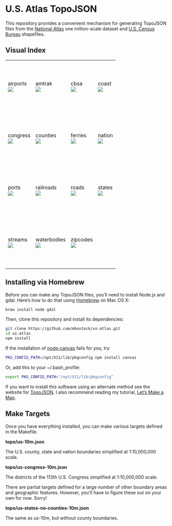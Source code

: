 # U.S. Atlas TopoJSON

This repository provides a convenient mechanism for generating TopoJSON files from the [National Atlas](http://nationalatlas.gov/) one million-scale dataset and [U.S. Census Bureau](http://www.census.gov/geo/maps-data/data/tiger-line.html) shapefiles.

## Visual Index

<table>
<tr height="162">
<td>airports<br><a href="https://f.cloud.github.com/assets/230541/522339/2f82b0b6-c024-11e2-81fb-509cbfff1bd8.png"><img src="https://f.cloud.github.com/assets/230541/522353/3e214fc4-c024-11e2-8dbd-0bd0e7169666.png"></a></td>
<td>amtrak<br><a href="https://f.cloud.github.com/assets/230541/522340/2f966d72-c024-11e2-8fbf-7f20cb6ff983.png"><img src="https://f.cloud.github.com/assets/230541/522354/3e1fcc4e-c024-11e2-81b3-0d7aaae7660b.png"></a></td>
<td>cbsa<br><a href="https://f.cloud.github.com/assets/230541/958762/8ded1b0e-046d-11e3-8efa-9a06a9634981.png"><img src="https://f.cloud.github.com/assets/230541/958763/91afec44-046d-11e3-9723-df164204244d.png"></a></td>
<td>coast<br><a href="https://f.cloud.github.com/assets/230541/522341/2faab084-c024-11e2-9ee3-8e9449e8ffda.png"><img src="https://f.cloud.github.com/assets/230541/522352/3e1f4224-c024-11e2-8a39-94a103196358.png"></a></td>
</tr>
<tr height="162">
<td>congress<br><a href="https://f.cloud.github.com/assets/230541/522393/db95f2d2-c029-11e2-88e8-713345e1693d.png"><img src="https://f.cloud.github.com/assets/230541/522392/db84d61e-c029-11e2-9aa3-451ec17f5e92.png"></a></td>
<td>counties<br><a href="https://f.cloud.github.com/assets/230541/522342/2fac7d10-c024-11e2-9971-131003e483a5.png"><img src="https://f.cloud.github.com/assets/230541/522357/3e22601c-c024-11e2-9348-c786552f8f6e.png"></a></td>
<td>ferries<br><a href="https://f.cloud.github.com/assets/230541/522343/2fabb434-c024-11e2-93bd-57d9676abaa4.png"><img src="https://f.cloud.github.com/assets/230541/522355/3e21b496-c024-11e2-97fc-4a7431d7223d.png"></a></td>
<td>nation<br><a href="https://f.cloud.github.com/assets/230541/522344/2fab4e9a-c024-11e2-912c-4c092876f150.png"><img src="https://f.cloud.github.com/assets/230541/522356/3e203de6-c024-11e2-83cd-355e3924d4bf.png"></a></td>
</tr>
<tr height="162">
<td>ports<br><a href="https://f.cloud.github.com/assets/230541/522345/2fac0de4-c024-11e2-81da-8cc438ca13c2.png"><img src="https://f.cloud.github.com/assets/230541/522359/3e32a97c-c024-11e2-8589-1c2b7a0ae02b.png"></a></td>
<td>railroads<br><a href="https://f.cloud.github.com/assets/230541/522346/2faeab80-c024-11e2-9b3f-47abb264646b.png"><img src="https://f.cloud.github.com/assets/230541/522360/3e357832-c024-11e2-974e-a2a58108eee0.png"></a></td>
<td>roads<br><a href="https://f.cloud.github.com/assets/230541/522347/2fbe814a-c024-11e2-9d3f-be2d2419cb98.png"><img src="https://f.cloud.github.com/assets/230541/522362/3e349520-c024-11e2-906a-e36d5d5aced1.png"></a></td>
<td>states<br><a href="https://f.cloud.github.com/assets/230541/522348/2fbf8b80-c024-11e2-853a-d01f0705b2dd.png"><img src="https://f.cloud.github.com/assets/230541/522358/3e33b86c-c024-11e2-99fd-fac212d3f701.png"></a></td>
</tr>
<tr height="162">
<td>streams<br><a href="https://f.cloud.github.com/assets/230541/522349/2fbe8eb0-c024-11e2-896a-2421f130a161.png"><img src="https://f.cloud.github.com/assets/230541/522363/3e3476ee-c024-11e2-85b9-326f8c590839.png"></a></td>
<td>waterbodies<br><a href="https://f.cloud.github.com/assets/230541/522350/2fbf9bac-c024-11e2-9976-cebc748ce4dc.png"><img src="https://f.cloud.github.com/assets/230541/522361/3e360018-c024-11e2-9ffa-669673f84139.png"></a></td>
<td>zipcodes<br><a href="https://f.cloud.github.com/assets/230541/522351/2fc1e966-c024-11e2-873d-872814ed0cad.png"><img src="https://f.cloud.github.com/assets/230541/522364/3e4658e6-c024-11e2-82a6-708af316bf84.png"></a></td>
</tr>
</table>

## Installing via Homebrew

Before you can make any TopoJSON files, you’ll need to install Node.js and gdal. Here’s how to do that using [Homebrew](http://mxcl.github.com/homebrew/) on Mac OS X:

```bash
brew install node gdal
```

Then, clone this repository and install its dependencies:

```bash
git clone https://github.com/mbostock/us-atlas.git
cd us-atlas
npm install
```

If the installation of [node-canvas](https://github.com/learnboost/node-canvas) fails for you, try

```bash
PKG_CONFIG_PATH=/opt/X11/lib/pkgconfig npm install canvas
```

Or, add this to your ~/.bash_profile:

```bash
export PKG_CONFIG_PATH="/opt/X11/lib/pkgconfig"
```

If you want to install this software using an alternate method see the website for [TopoJSON](https://github.com/mbostock/topojson). I also recommend reading my tutorial, [Let’s Make a Map](http://bost.ocks.org/mike/map/).

## Make Targets

Once you have everything installed, you can make various targets defined in the Makefile.

<b>topo/us-10m.json</b>

The U.S. county, state and nation boundaries simplified at 1:10,000,000 scale.

<b>topo/us-congress-10m.json</b>

The districts of the 113th U.S. Congress simplified at 1:10,000,000 scale.

There are partial targets defined for a large number of other boundary areas and geographic features. However, you’ll have to figure these out on your own for now. Sorry!

<b>topo/us-states-no-counties-10m.json</b>

The same as us-10m, but without county boundaries.
